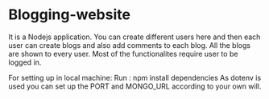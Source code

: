 # Blogging-website

It is a Nodejs application. You can create different users here and then each user can create blogs and also add comments to each blog. All the blogs are shown to every user. Most of the functionalites require user to be logged in.

For setting up in local machine:
Run : npm install dependencies
As dotenv is used you can set up the PORT and MONGO_URL according to your own will.
